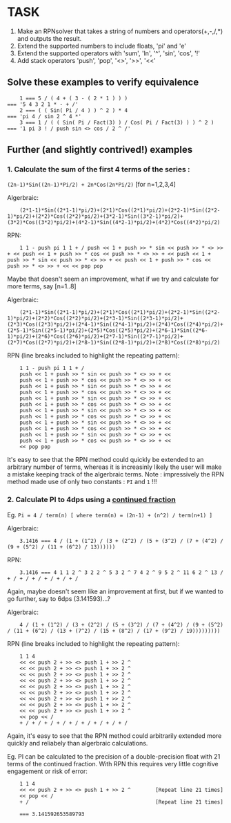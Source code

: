 # TASK

1. Make an RPNsolver that takes a string of numbers and operators(+,-,/,*) and outputs the result.
2. Extend the supported numbers to include floats, 'pi' and 'e'
3. Extend the supported operators with 'sum', 'ln', '^', 'sin', 'cos', '!'
4. Add stack operators 'push', 'pop', '<>', '>>', '<<'


## Solve these examples to verify equivalence

		1 === 5 / ( 4 + ( 3 - ( 2 * 1 ) ) )                             === '5 4 3 2 1 * - + /'
		2 === ( ( Sin( Pi / 4 ) ) ^ 2 ) * 4                             === 'pi 4 / sin 2 ^ 4 *'
		3 === 1 / ( ( Sin( Pi / Fact(3) ) / Cos( Pi / Fact(3) ) ) ^ 2 ) === '1 pi 3 ! / push sin <> cos / 2 ^ /'


## Further (and slightly contrived!) examples

### 1. Calculate the sum of the first 4 terms of the series :

```(2n-1)*Sin((2n-1)*Pi/2) + 2n*Cos(2n*Pi/2)``` [for n=1,2,3,4]

Algerbraic:

		(2*1-1)*Sin((2*1-1)*pi/2)+(2*1)*Cos((2*1)*pi/2)+(2*2-1)*Sin((2*2-1)*pi/2)+(2*2)*Cos((2*2)*pi/2)+(3*2-1)*Sin((3*2-1)*pi/2)+(3*2)*Cos((3*2)*pi/2)+(4*2-1)*Sin((4*2-1)*pi/2)+(4*2)*Cos((4*2)*pi/2)

RPN:

		1 1 - push pi 1 1 + / push << 1 + push >> * sin << push >> * <> >> + << push << 1 + push >> * cos << push >> * <> >> + << push << 1 + push >> * sin << push >> * <> >> + << push << 1 + push >> * cos << push >> * <> >> + << << pop pop

Maybe that doesn't seem an improvement, what if we try and calculate for more terms, say [n=1..8]

Algerbraic:

		(2*1-1)*Sin((2*1-1)*pi/2)+(2*1)*Cos((2*1)*pi/2)+(2*2-1)*Sin((2*2-1)*pi/2)+(2*2)*Cos((2*2)*pi/2)+(2*3-1)*Sin((2*3-1)*pi/2)+(2*3)*Cos((2*3)*pi/2)+(2*4-1)*Sin((2*4-1)*pi/2)+(2*4)*Cos((2*4)*pi/2)+(2*5-1)*Sin((2*5-1)*pi/2)+(2*5)*Cos((2*5)*pi/2)+(2*6-1)*Sin((2*6-1)*pi/2)+(2*6)*Cos((2*6)*pi/2)+(2*7-1)*Sin((2*7-1)*pi/2)+(2*7)*Cos((2*7)*pi/2)+(2*8-1)*Sin((2*8-1)*pi/2)+(2*8)*Cos((2*8)*pi/2)

RPN (line breaks included to highlight the repeating pattern):

		1 1 - push pi 1 1 + /
		push << 1 + push >> * sin << push >> * <> >> + <<
		push << 1 + push >> * cos << push >> * <> >> + <<
		push << 1 + push >> * sin << push >> * <> >> + <<
		push << 1 + push >> * cos << push >> * <> >> + <<
		push << 1 + push >> * sin << push >> * <> >> + <<
		push << 1 + push >> * cos << push >> * <> >> + <<
		push << 1 + push >> * sin << push >> * <> >> + <<
		push << 1 + push >> * cos << push >> * <> >> + <<
		push << 1 + push >> * sin << push >> * <> >> + <<
		push << 1 + push >> * cos << push >> * <> >> + <<
		push << 1 + push >> * sin << push >> * <> >> + <<
		push << 1 + push >> * cos << push >> * <> >> + <<
		<< pop pop

It's easy to see that the RPN method could quickly be extended to an arbitrary number of terms, whereas it is increasinly likely the user will make a mistake keeping track of the algerbraic terms.
Note : impressively the RPN method made use of only two constants : ```PI``` and ```1``` !!!


### 2. Calculate PI to 4dps using a [continued fraction](http://en.wikipedia.org/wiki/Pi#Continued_fractions)
Eg. ```Pi = 4 / term(n) [ where term(n) = (2n-1) + (n^2) / term(n+1) ]```

Algerbraic:

		3.1416 === 4 / (1 + (1^2) / (3 + (2^2) / (5 + (3^2) / (7 + (4^2) / (9 + (5^2) / (11 + (6^2) / 13))))))

RPN:

		3.1416 === 4 1 1 2 ^ 3 2 2 ^ 5 3 2 ^ 7 4 2 ^ 9 5 2 ^ 11 6 2 ^ 13 / + / + / + / + / + / + /

Again, maybe doesn't seem like an improvement at first, but if we wanted to go further, say to 6dps (3.141593)...?

Algerbraic:

		4 / (1 + (1^2) / (3 + (2^2) / (5 + (3^2) / (7 + (4^2) / (9 + (5^2) / (11 + (6^2) / (13 + (7^2) / (15 + (8^2) / (17 + (9^2) / 19)))))))))

RPN (line breaks included to highlight the repeating pattern):

		1 1 4
		<< << push 2 + >> <> push 1 + >> 2 ^
		<< << push 2 + >> <> push 1 + >> 2 ^
		<< << push 2 + >> <> push 1 + >> 2 ^
		<< << push 2 + >> <> push 1 + >> 2 ^
		<< << push 2 + >> <> push 1 + >> 2 ^
		<< << push 2 + >> <> push 1 + >> 2 ^
		<< << push 2 + >> <> push 1 + >> 2 ^
		<< << push 2 + >> <> push 1 + >> 2 ^
		<< << push 2 + >> <> push 1 + >> 2 ^
		<< pop << /
		+ / + / + / + / + / + / + / + / + /

Again, it's easy to see that the RPN method could arbitrarily extended more quickly and reliabely than algerbraic calculations.

Eg. PI can be calculated to the precision of a double-precision float with 21 terms of the continued fraction. With RPN this requires very little cognitive engagement or risk of error:

		1 1 4
		<< << push 2 + >> <> push 1 + >> 2 ^ 		[Repeat line 21 times]
		<< pop << /
		+ / 										[Repeat line 21 times]

		=== 3.141592653589793
